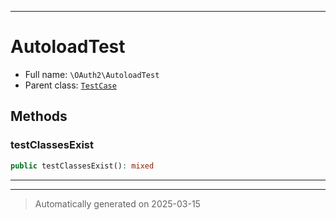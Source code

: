 ***

# AutoloadTest





* Full name: `\OAuth2\AutoloadTest`
* Parent class: [`TestCase`](../PHPUnit/Framework/TestCase.md)




## Methods


### testClassesExist



```php
public testClassesExist(): mixed
```












***


***
> Automatically generated on 2025-03-15
